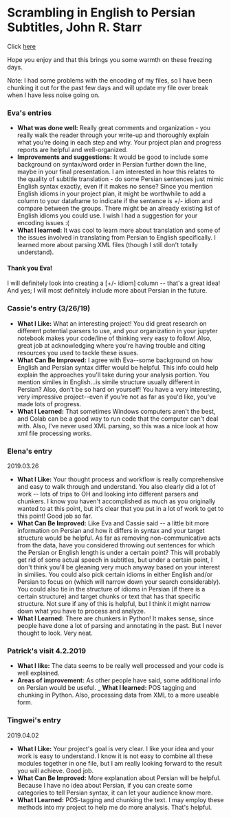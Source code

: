 # Scrambling in English to Persian Subtitles, John R. Starr
Click [here](https://github.com/Data-Science-for-Linguists-2019/Scrambling-in-English-to-Persian-Subtitles)

Hope you enjoy and that this brings you some warmth on these freezing days.

Note: I had some problems with the encoding of my files, so I have been chunking it out for the past few days and will update my file over break when I have less noise going on.

### Eva's entries
- __What was done well:__ Really great comments and organization - you really walk the reader through your write-up and thoroughly explain what you're doing in each step and why. Your project plan and progress reports are helpful and well-organized.
- __Improvements and suggestions:__ It would be good to include some background on syntax/word order in Persian further down the line, maybe in your final presentation. I am interested in how this relates to the quality of subtitle translation - do some Persian sentences just mimic English syntax exactly, even if it makes no sense? Since you mention English idioms in your project plan, it might be worthwhile to add a column to your dataframe to indicate if the sentence is +/- idiom and compare between the groups. There might be an already existing list of English idioms you could use. I wish I had a suggestion for your encoding issues :(
- __What I learned:__ It was cool to learn more about translation and some of the issues involved in translating from Persian to English specifically. I learned more about parsing XML files (though I still don't totally understand).

#### Thank you Eva!
I will definitely look into creating a [+/- idiom] column -- that's a great idea! And yes; I will most definitely include more about Persian in the future.

### Cassie's entry (3/26/19)
- **What I Like:** What an interesting project! You did great research
on different potential parsers to use, and your organization in your
jupyter notebook makes your code/line of thinking very easy to follow!
Also, great job at acknowledging where you're having trouble and citing
resources you used to tackle these issues.
- **What Can Be Improved:** I agree with Eva--some background on how
English and Persian syntax differ would be helpful. This info could
help explain the approaches you'll take during your analysis portion.
You mention similes in English...is simile structure usually different
in Persian? Also, don't be so hard on yourself! You have a very
interesting, very impressive project--even if you're not as far as
you'd like, you've made lots of progress.
- **What I Learned:** That sometimes Windows computers aren't the best,
and Colab can be a good way to run code that the computer can't deal
with. Also, I've never used XML parsing, so this was a nice look at how
xml file processing works.

### Elena's entry
2019.03.26
- **What I Like:** Your thought process and workflow is really comprehensive and easy to walk through and understand. You also clearly did a lot of work -- lots of trips to OH and looking into different parsers and chunkers. I know you haven't accomplished as much as you originally wanted to at this point, but it's clear that you put in a lot of work to get to this point! Good job so far.
- **What Can Be Improved:** Like Eva and Cassie said -- a little bit more information on Persian and how it differs in syntax and your target structure would be helpful. As far as removing non-communicative acts from the data, have you considered throwing out sentences for which the Persian or English length is under a certain point? This will probably get rid of some actual speech in subtitles, but under a certain point, I don't think you'll be gleaning very much anyway based on your interest in similies. You could also pick certain idioms in either English and/or Persian to focus on (which will narrow down your search considerably). You could also tie in the structure of idioms in Persian (if there is a certain structure) and target chunks or text that has that specific structure. Not sure if any of this is helpful, but I think it might narrow down what you have to process and analyze.
- **What I Learned:** There are chunkers in Python! It makes sense, since people have done a lot of parsing and annotating in the past. But I never thought to look. Very neat.

### Patrick's visit 4.2.2019
- __What I like:__ The data seems to be really well processed and your code is well explained.
- __Areas of improvement:__ As other people have said, some additional info on Persian would be useful.
_ __What I learned:__ POS tagging and chunking in Python. Also, processing data from XML to a more useable form.

### Tingwei's entry
2019.04.02
- **What I Like:** Your project's goal is very clear. I like your idea and your work is easy to understand. I know it is not easy to combine all these modules together in one file, but I am really looking forward to the result you will achieve. Good job.
- **What Can Be Improved:** More explanation about Persian will be helpful. Because I have no idea about Persian, if you can create some categories to tell Persian syntax, it can let your audience know more.
- **What I Learned:** POS-tagging and chunking the text. I may employ these methods into my project to help me do more analysis. That's helpful.
